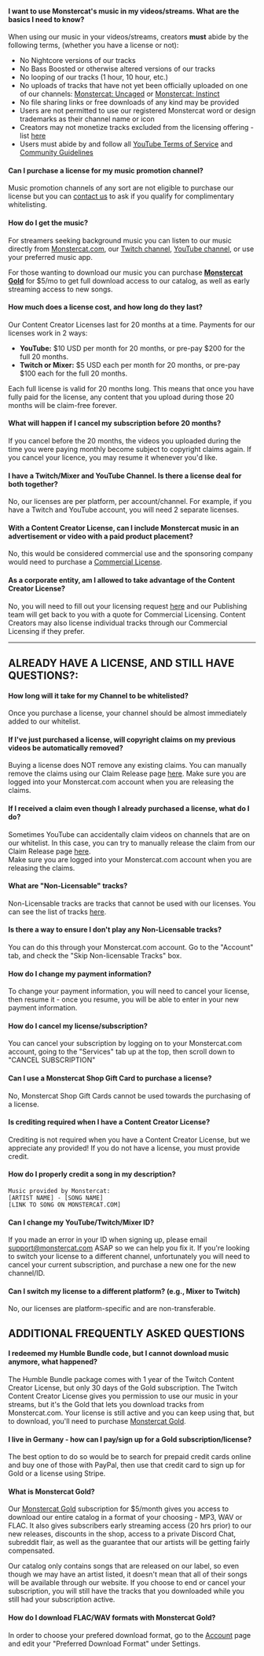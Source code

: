#### I want to use Monstercat's music in my videos/streams. What are the basics I need to know?
When using our music in your videos/streams, creators **must** abide by the following terms, (whether you have a license or not):

  - No Nightcore versions of our tracks
  - No Bass Boosted or otherwise altered versions of our tracks
  - No looping of our tracks (1 hour, 10 hour, etc.)
  - No uploads of tracks that have not yet been officially uploaded on one of our channels: [Monstercat: Uncaged](https://www.youtube.com/channel/UCJ6td3C9QlPO9O_J5dF4ZzA) or [Monstercat: Instinct](https://www.youtube.com/channel/UCp8OOssjSjGZRVYK6zWbNLg)
  - No file sharing links or free downloads of any kind may be provided
  - Users are not permitted to use our registered Monstercat word or design trademarks as their channel name or icon
  - Creators may not monetize tracks excluded from the licensing offering - list [here](https://www.monstercat.com/non-licensable-tracks)
  - Users must abide by and follow all [YouTube Terms of Service](https://www.youtube.com/t/terms) and [Community Guidelines](https://www.youtube.com/yt/about/policies/#community-guidelines)

#### Can I purchase a license for my music promotion channel?
Music promotion channels of any sort are not eligible to purchase our license but you can [contact us](https://www.monstercat.com/contact-us) to ask if you qualify for complimentary whitelisting.

#### How do I get the music?
For streamers seeking background music you can listen to our music directly from [Monstercat.com](https://www.monstercat.com/music), our [Twitch channel](https://www.twitch.tv/monstercat), [YouTube channel](https://www.youtube.com/monstercat), or use your preferred music app.

For those wanting to download our music you can purchase **[Monstercat Gold](https://www.monstercat.com/gold)** for $5/mo to get full download access to our catalog, as well as early streaming access to new songs.

#### How much does a license cost, and how long do they last?
Our Content Creator Licenses last for 20 months at a time. Payments for our licenses work in 2 ways:

 - **YouTube:** $10 USD per month for 20 months, or pre-pay $200 for the full 20 months.
 - **Twitch or Mixer:** $5 USD each per month for 20 months, or pre-pay $100 each for the full 20 months.

Each full license is valid for 20 months long. This means that once you have fully paid for the license, any content that you upload during those 20 months will be claim-free forever.

#### What will happen if I cancel my subscription before 20 months?
If you cancel before the 20 months, the videos you uploaded during the time you were paying monthly become subject to copyright claims again. If you cancel your licence, you may resume it whenever you'd like.

#### I have a Twitch/Mixer and YouTube Channel. Is there a license deal for both together?
No, our licenses are per platform, per account/channel. For example, if you have a Twitch and YouTube account, you will need 2 separate licenses. 

#### With a Content Creator License, can I include Monstercat music in an advertisement or video with a paid product placement?
No, this would be considered commercial use and the sponsoring company would need to purchase a [Commercial License](https://www.monstercat.com/sync).

#### As a corporate entity, am I allowed to take advantage of the Content Creator License?
No, you will need to fill out your licensing request [here](https://www.monstercat.com/sync) and our Publishing team will get back to you with a quote for Commercial Licensing. Content Creators may also license individual tracks through our Commercial Licensing if they prefer.

---

## **ALREADY HAVE A LICENSE, AND STILL HAVE QUESTIONS?:**

#### How long will it take for my Channel to be whitelisted?
Once you purchase a license, your channel should be almost immediately added to our whitelist.

#### If I've just purchased a license, will copyright claims on my previous videos be automatically removed?
Buying a license does NOT remove any existing claims. You can manually remove the claims using our Claim Release page [here](https://www.monstercat.com/release-claim). Make sure you are logged into your Monstercat.com account when you are releasing the claims.

#### If I received a claim even though I already purchased a license, what do I do?
Sometimes YouTube can accidentally claim videos on channels that are on our whitelist. In this case, you can try to manually release the claim from our Claim Release page [here](https://www.monstercat.com/release-claim).  
Make sure you are logged into your Monstercat.com account when you are releasing the claims.

#### What are "Non-Licensable" tracks?
Non-Licensable tracks are tracks that cannot be used with our licenses. You can see the list of tracks [here](https://www.monstercat.com/non-licensable-tracks).

#### Is there a way to ensure I don't play any Non-Licensable tracks?
You can do this through your Monstercat.com account. Go to the "Account" tab, and check the "Skip Non-licensable Tracks" box.

#### How do I change my payment information?
To change your payment information, you will need to cancel your license, then resume it - once you resume, you will be able to enter in your new payment information.

#### How do I cancel my license/subscription?
You can cancel your subscription by logging on to your Monstercat.com account, going to the "Services" tab up at the top, then scroll down to "CANCEL SUBSCRIPTION"

#### Can I use a Monstercat Shop Gift Card to purchase a license?
No, Monstercat Shop Gift Cards cannot be used towards the purchasing of a license.

#### Is crediting required when I have a Content Creator License?
Crediting is not required when you have a Content Creator License, but we appreciate any provided! If you do not have a license, you must provide credit.

#### How do I properly credit a song in my description?
    Music provided by Monstercat:
    [ARTIST NAME] - [SONG NAME]
    [LINK TO SONG ON MONSTERCAT.COM]

#### Can I change my YouTube/Twitch/Mixer ID?
If you made an error in your ID when signing up, please email support@monstercat.com ASAP so we can help you fix it.
If you're looking to switch your license to a different channel, unfortunately you will need to cancel your current subscription, and purchase a new one for the new channel/ID.

#### Can I switch my license to a different platform? (e.g., Mixer to Twitch)
No, our licenses are platform-specific and are non-transferable.

## ADDITIONAL FREQUENTLY ASKED QUESTIONS

#### I redeemed my Humble Bundle code, but I cannot download music anymore, what happened?
The Humble Bundle package comes with 1 year of the Twitch Content Creator License, but only 30 days of the Gold subscription. The Twitch Content Creator License gives you permission to use our music in your streams, but it's the Gold that lets you download tracks from Monstercat.com.  Your license is still active and you can keep using that, but to download, you'll need to purchase [Monstercat Gold](https://www.monstercat.com/gold).

#### I live in Germany - how can I pay/sign up for a Gold subscription/license?
The best option to do so would be to search for prepaid credit cards online and buy one of those with PayPal, then use that credit card to sign up for Gold or a license using Stripe.

#### What is Monstercat Gold?
Our [Monstercat Gold](https://www.monstercat.com/gold) subscription for $5/month gives you access to download our entire catalog in a format of your choosing - MP3, WAV or FLAC.
It also gives subscribers early streaming access (20 hrs prior) to our new releases, discounts in the shop, access to a private Discord Chat, subreddit flair, as well as the guarantee that our artists will be getting fairly compensated.

Our catalog only contains songs that are released on our label, so even though we may have an artist listed, it doesn't mean that all of their songs will be available through our website.
If you choose to end or cancel your subscription, you will still have the tracks that you downloaded while you still had your subscription active.

#### How do I download FLAC/WAV formats with Monstercat Gold?
In order to choose your prefered download format, go to the [Account](https://www.monstercat.com/account) page and edit your "Preferred Download Format" under Settings.
